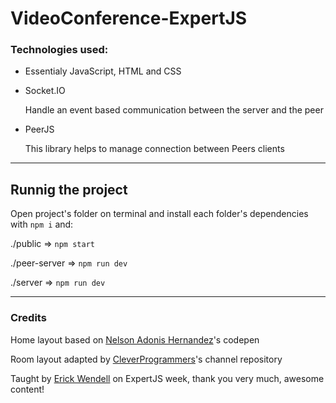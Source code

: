 # VideoConference-ExpertJS

### Technologies used:
- Essentialy JavaScript, HTML and CSS
- Socket.IO

  Handle an event based communication between the server and the peer
  
- PeerJS

  This library helps to manage connection between Peers clients
---

## Runnig the project
Open project's folder on terminal and install each folder's dependencies with ```npm i``` and:

./public => ```npm start```

./peer-server => ```npm run dev```

./server => ```npm run dev```

----

### Credits

Home layout based on [Nelson Adonis Hernandez](https://codepen.io/nelsonher019/pen/eYZBqOm)'s codepen

Room layout adapted by [CleverProgrammers](https://github.com/CleverProgrammers/nodejs-zoom-clone/blob/master/views/room.ejs)'s channel repository

Taught by [Erick Wendell](https://github.com/ErickWendel) on ExpertJS week, thank you very much, awesome content!
